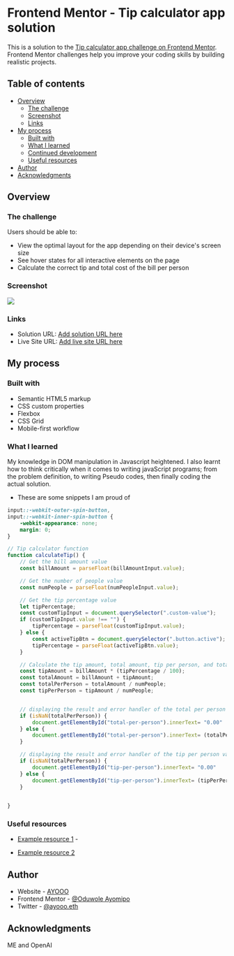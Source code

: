 # Frontend Mentor - Tip calculator app solution

This is a solution to the [Tip calculator app challenge on Frontend Mentor](https://www.frontendmentor.io/challenges/tip-calculator-app-ugJNGbJUX). Frontend Mentor challenges help you improve your coding skills by building realistic projects.

## Table of contents

- [Overview](#overview)
  - [The challenge](#the-challenge)
  - [Screenshot](#screenshot)
  - [Links](#links)
- [My process](#my-process)
  - [Built with](#built-with)
  - [What I learned](#what-i-learned)
  - [Continued development](#continued-development)
  - [Useful resources](#useful-resources)
- [Author](#author)
- [Acknowledgments](#acknowledgments)


## Overview

### The challenge

Users should be able to:

- View the optimal layout for the app depending on their device's screen size
- See hover states for all interactive elements on the page
- Calculate the correct tip and total cost of the bill per person

### Screenshot

![](./screenshot.jpg)


### Links

- Solution URL: [Add solution URL here](https://your-solution-url.com)
- Live Site URL: [Add live site URL here](https://your-live-site-url.com)

## My process

### Built with

- Semantic HTML5 markup
- CSS custom properties
- Flexbox
- CSS Grid
- Mobile-first workflow


### What I learned

My knowledge in DOM manipulation in Javascript heightened. I also learnt how to think critically when it comes to writing javaScript programs; from the problem definition, to writing Pseudo codes, then finally coding the actual solution.

- These are some snippets I am proud of

```css
input::-webkit-outer-spin-button,
input::-webkit-inner-spin-button {
    -webkit-appearance: none;
    margin: 0;
}

```
```js
// Tip calculator function
function calculateTip() {
    // Get the bill amount value
    const billAmount = parseFloat(billAmountInput.value);

    // Get the number of people value
    const numPeople = parseFloat(numPeopleInput.value);

    // Get the tip percentage value
    let tipPercentage;
    const customTipInput = document.querySelector(".custom-value");
    if (customTipInput.value !== "") {
        tipPercentage = parseFloat(customTipInput.value);
    } else {
        const activeTipBtn = document.querySelector(".button.active");
        tipPercentage = parseFloat(activeTipBtn.value);
    }

    // Calculate the tip amount, total amount, tip per person, and total per person
    const tipAmount = billAmount * (tipPercentage / 100);
    const totalAmount = billAmount + tipAmount;
    const totalPerPerson = totalAmount / numPeople;
    const tipPerPerson = tipAmount / numPeople;


    // displaying the result and error handler of the total per person value
    if (isNaN(totalPerPerson)) {
        document.getElementById("total-per-person").innerText= "0.00"
    } else {
        document.getElementById("total-per-person").innerText= (totalPerPerson.toFixed(2));
    }

    // displaying the result and error handler of the tip per person value
    if (isNaN(totalPerPerson)) {
        document.getElementById("tip-per-person").innerText= "0.00"
    } else {
        document.getElementById("tip-per-person").innerText= (tipPerPerson.toFixed(2));
    }
        

}

```

### Useful resources

- [Example resource 1](https://www.stackoverflow.com) - 

- [Example resource 2](https://www.w3schools.com)



## Author

- Website - [AYOOO](https://https://www.twitter.com/ayooo.eth)
- Frontend Mentor - [@Oduwole Ayomipo](https://www.frontendmentor.io/profile/oduwoleayomipo)
- Twitter - [@ayooo.eth](https://www.twitter.com/ayooo.eth)


## Acknowledgments
ME and OpenAI
